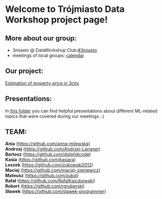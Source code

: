 # Welcome to Trójmiasto Data Workshop project page!

## More about our group:
* 3miasto @ DataWorkshop Club:[#3miasto](https://app.slack.com/client/TCCTN4HU3/CG8FJ6DDL/thread/GHYKUJ16C-1590650064.129700)<br/>
* meetings of local groups: [calendar](https://bit.ly/39LUIA0)

## Our project:
[Estimation of property price in 3city](https://github.com/dataworkshop/dw_3miasto_project/tree/master/Estimation%20of%20property%20price%20in%20Trojmiasto)


## Presentations:
In [this folder](https://github.com/dataworkshop/dw_3miasto_project/tree/master/prezentacje_tematyczne) you can find helpful presentations about different ML-related topics that were covered during our meetings. :)


## TEAM:<br/>
**Ania** (https://github.com/anna-milewska) </br>
**Andrzej** (https://github.com/Andrzej-Langner) </br>
**Bartosz** (https://github.com/dolphikcode)<br/>
**Kasia** (https://github.com/kasiara)<br/>
**Leszek** (https://github.com/zukowski2012)<br/>
**Maciej** (https://github.com/maciej-zieniewicz)<br/>
**Mateusz** (https://github.com/zukol)<br/>
**Rafał** (https://github.com/RafalKazubowski)<br/>
**Robert** (https://github.com/rgruberski)</br>
**Sławek** (https://github.com/slawek-programmer) </br>
